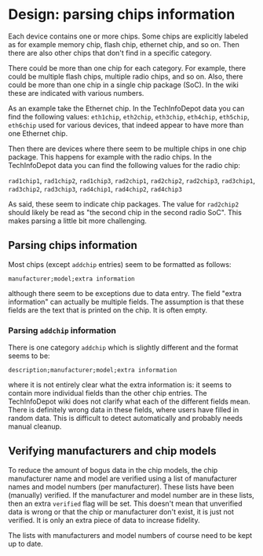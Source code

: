 # Design: parsing chips information

Each device contains one or more chips. Some chips are explicitly labeled as
for example memory chip, flash chip, ethernet chip, and so on. Then there are
also other chips that don't find in a specific category.

There could be more than one chip for each category. For example, there could
be multiple flash chips, multiple radio chips, and so on. Also, there could be
more than one chip in a single chip package (SoC). In the wiki these are
indicated with various numbers.

As an example take the Ethernet chip. In the TechInfoDepot data you can find
the following values: `eth1chip`, `eth2chip`, `eth3chip`, `eth4chip`,
`eth5chip`, `eth6chip` used for various devices, that indeed appear to have
more than one Ethernet chip.

Then there are devices where there seem to be multiple chips in one chip
package. This happens for example with the radio chips. In the TechInfoDepot
data you can find the following values for the radio chip:

`rad1chip1`, `rad1chip2`, `rad1chip3`, `rad2chip1`, `rad2chip2`, `rad2chip3`,
`rad3chip1`, `rad3chip2`, `rad3chip3`, `rad4chip1`, `rad4chip2`, `rad4chip3`

As said, these seem to indicate chip packages. The value for `rad2chip2` should
likely be read as "the second chip in the second radio SoC". This makes parsing
a little bit more challenging.

## Parsing chips information

Most chips (except `addchip` entries) seem to be formatted as follows:

```
manufacturer;model;extra information
```

although there seem to be exceptions due to data entry. The field "extra
information" can actually be multiple fields. The assumption is that these
fields are the text that is printed on the chip. It is often empty.

### Parsing `addchip` information

There is one category `addchip` which is slightly different and the format
seems to be:

```
description;manufacturer;model;extra information
```

where it is not entirely clear what the extra information is: it seems to
contain more individual fields than the other chip entries. The TechInfoDepot
wiki does not clarify what each of the different fields mean. There is
definitely wrong data in these fields, where users have filled in random data.
This is difficult to detect automatically and probably needs manual cleanup.

## Verifying manufacturers and chip models

To reduce the amount of bogus data in the chip models, the chip manufacturer
name and model are verified using a list of manufacturer names and model
numbers (per manufacturer). These lists have been (manually) verified. If the
manufacturer and model number are in these lists, then an extra `verified` flag
will be set. This doesn't mean that unverified data is wrong or that the chip
or manufacturer don't exist, it is just not verified. It is only an extra piece
of data to increase fidelity.

The lists with manufacturers and model numbers of course need to be kept up to
date.
